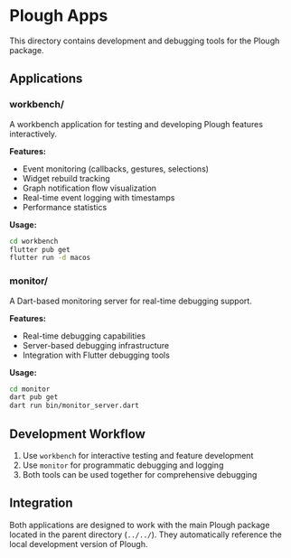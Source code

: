 # Plough Apps

This directory contains development and debugging tools for the Plough package.

## Applications

### workbench/
A workbench application for testing and developing Plough features interactively.

**Features:**
- Event monitoring (callbacks, gestures, selections)
- Widget rebuild tracking
- Graph notification flow visualization
- Real-time event logging with timestamps
- Performance statistics

**Usage:**
```bash
cd workbench
flutter pub get
flutter run -d macos
```

### monitor/
A Dart-based monitoring server for real-time debugging support.

**Features:**
- Real-time debugging capabilities
- Server-based debugging infrastructure
- Integration with Flutter debugging tools

**Usage:**
```bash
cd monitor
dart pub get
dart run bin/monitor_server.dart
```

## Development Workflow

1. Use `workbench` for interactive testing and feature development
2. Use `monitor` for programmatic debugging and logging
3. Both tools can be used together for comprehensive debugging

## Integration

Both applications are designed to work with the main Plough package located in the parent directory (`../../`). They automatically reference the local development version of Plough.